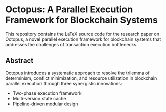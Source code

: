 # Octopus: A Parallel Execution Framework for Blockchain Systems

This repository contains the LaTeX source code for the research paper on Octopus, a novel parallel execution framework for blockchain systems that addresses the challenges of transaction execution bottlenecks.

## Abstract

Octopus introduces a systematic approach to resolve the trilemma of determinism, conflict minimization, and resource utilization in blockchain parallel execution through three synergistic innovations:
- Two-phase execution framework
- Multi-version state cache
- Pipeline-driven modular design
